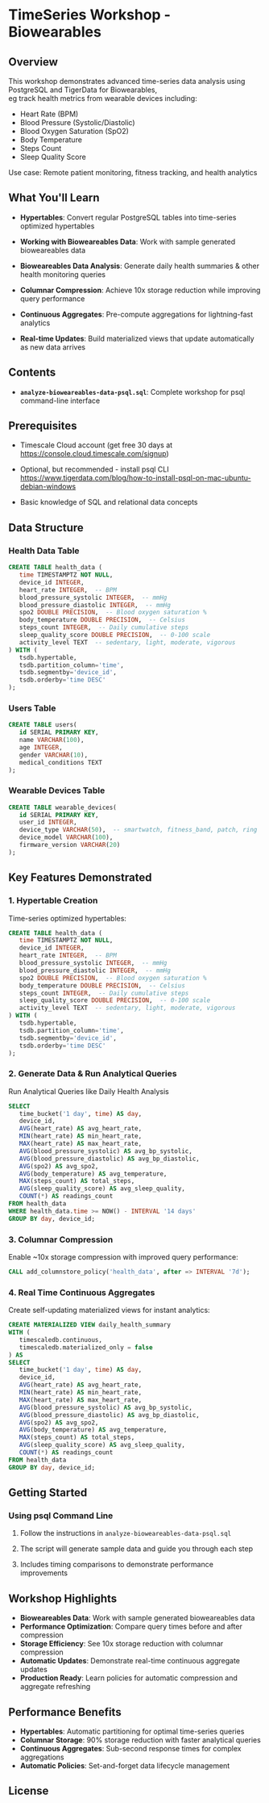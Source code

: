# TimeSeries Workshop - Biowearables

## Overview

This workshop demonstrates advanced time-series data analysis using PostgreSQL and TigerData for Biowearables,  
eg track health metrics from wearable devices including:

- Heart Rate (BPM)
- Blood Pressure (Systolic/Diastolic)
- Blood Oxygen Saturation (SpO2)
- Body Temperature
- Steps Count
- Sleep Quality Score

Use case: Remote patient monitoring, fitness tracking, and health analytics


## What You'll Learn

- **Hypertables**: Convert regular PostgreSQL tables into time-series optimized hypertables

- **Working with Bioweareables Data**: Work with sample generated bioweareables data

- **Bioweareables Data Analysis**: Generate daily health summaries & other health monitoring queries

- **Columnar Compression**: Achieve 10x storage reduction while improving query performance

- **Continuous Aggregates**: Pre-compute aggregations for lightning-fast analytics

- **Real-time Updates**: Build materialized views that update automatically as new data arrives

## Contents

- **`analyze-bioweareables-data-psql.sql`**: Complete workshop for psql command-line interface

## Prerequisites

- Timescale Cloud account (get free 30 days at <https://console.cloud.timescale.com/signup>)

- Optional, but recommended - install psql CLI https://www.tigerdata.com/blog/how-to-install-psql-on-mac-ubuntu-debian-windows

- Basic knowledge of SQL and relational data concepts

## Data Structure

### Health Data Table

```sql
CREATE TABLE health_data (
   time TIMESTAMPTZ NOT NULL,
   device_id INTEGER,
   heart_rate INTEGER,  -- BPM
   blood_pressure_systolic INTEGER,  -- mmHg
   blood_pressure_diastolic INTEGER,  -- mmHg
   spo2 DOUBLE PRECISION,  -- Blood oxygen saturation %
   body_temperature DOUBLE PRECISION,  -- Celsius
   steps_count INTEGER,  -- Daily cumulative steps
   sleep_quality_score DOUBLE PRECISION,  -- 0-100 scale
   activity_level TEXT  -- sedentary, light, moderate, vigorous
) WITH (
   tsdb.hypertable,
   tsdb.partition_column='time',
   tsdb.segmentby='device_id',
   tsdb.orderby='time DESC'
);

```

### Users Table

```sql
CREATE TABLE users(
   id SERIAL PRIMARY KEY,
   name VARCHAR(100), 
   age INTEGER,
   gender VARCHAR(10),
   medical_conditions TEXT
);
```

### Wearable Devices Table

```sql
CREATE TABLE wearable_devices(
   id SERIAL PRIMARY KEY,
   user_id INTEGER,
   device_type VARCHAR(50),  -- smartwatch, fitness_band, patch, ring
   device_model VARCHAR(100),
   firmware_version VARCHAR(20)
);

```

## Key Features Demonstrated

### 1. Hypertable Creation

Time-series optimized hypertables:

```sql
CREATE TABLE health_data (
   time TIMESTAMPTZ NOT NULL,
   device_id INTEGER,
   heart_rate INTEGER,  -- BPM
   blood_pressure_systolic INTEGER,  -- mmHg
   blood_pressure_diastolic INTEGER,  -- mmHg
   spo2 DOUBLE PRECISION,  -- Blood oxygen saturation %
   body_temperature DOUBLE PRECISION,  -- Celsius
   steps_count INTEGER,  -- Daily cumulative steps
   sleep_quality_score DOUBLE PRECISION,  -- 0-100 scale
   activity_level TEXT  -- sedentary, light, moderate, vigorous
) WITH (
   tsdb.hypertable,
   tsdb.partition_column='time',
   tsdb.segmentby='device_id',
   tsdb.orderby='time DESC'
);
```

### 2. Generate Data & Run Analytical Queries 

Run Analytical Queries like Daily Health Analysis

```sql
SELECT
   time_bucket('1 day', time) AS day,
   device_id,
   AVG(heart_rate) AS avg_heart_rate,
   MIN(heart_rate) AS min_heart_rate,
   MAX(heart_rate) AS max_heart_rate,
   AVG(blood_pressure_systolic) AS avg_bp_systolic,
   AVG(blood_pressure_diastolic) AS avg_bp_diastolic,
   AVG(spo2) AS avg_spo2,
   AVG(body_temperature) AS avg_temperature,
   MAX(steps_count) AS total_steps,
   AVG(sleep_quality_score) AS avg_sleep_quality,
   COUNT(*) AS readings_count
FROM health_data
WHERE health_data.time >= NOW() - INTERVAL '14 days'
GROUP BY day, device_id;
```

### 3. Columnar Compression 

Enable ~10x storage compression with improved query performance:

```sql
CALL add_columnstore_policy('health_data', after => INTERVAL '7d');
```

### 4. Real Time Continuous Aggregates

Create self-updating materialized views for instant analytics:

```sql
CREATE MATERIALIZED VIEW daily_health_summary
WITH (
   timescaledb.continuous,
   timescaledb.materialized_only = false
) AS
SELECT
   time_bucket('1 day', time) AS day,
   device_id,
   AVG(heart_rate) AS avg_heart_rate,
   MIN(heart_rate) AS min_heart_rate,
   MAX(heart_rate) AS max_heart_rate,
   AVG(blood_pressure_systolic) AS avg_bp_systolic,
   AVG(blood_pressure_diastolic) AS avg_bp_diastolic,
   AVG(spo2) AS avg_spo2,
   AVG(body_temperature) AS avg_temperature,
   MAX(steps_count) AS total_steps,
   AVG(sleep_quality_score) AS avg_sleep_quality,
   COUNT(*) AS readings_count
FROM health_data
GROUP BY day, device_id;
```


## Getting Started

### Using psql Command Line

1. Follow the instructions in `analyze-bioweareables-data-psql.sql`

2. The script will generate sample data and guide you through each step

3. Includes timing comparisons to demonstrate performance improvements

## Workshop Highlights

- **Bioweareables Data**: Work with sample generated bioweareables data 
- **Performance Optimization**: Compare query times before and after compression
- **Storage Efficiency**: See 10x storage reduction with columnar compression
- **Automatic Updates**: Demonstrate real-time continuous aggregate updates
- **Production Ready**: Learn policies for automatic compression and aggregate refreshing

## Performance Benefits

- **Hypertables**: Automatic partitioning for optimal time-series queries
- **Columnar Storage**: 90% storage reduction with faster analytical queries
- **Continuous Aggregates**: Sub-second response times for complex aggregations
- **Automatic Policies**: Set-and-forget data lifecycle management

## License

